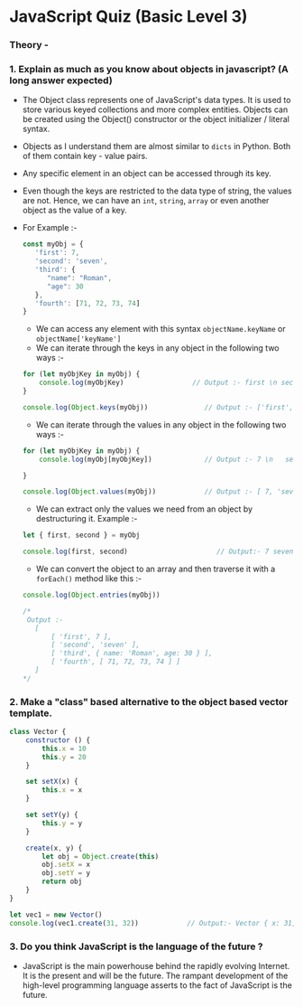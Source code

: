 # JavaScript Quiz (Basic Level 3)


### Theory -

### 1. Explain as much as you know about objects in javascript? (A long answer expected)

* The Object class represents one of JavaScript's data types. It is used to store various keyed collections and more complex entities. Objects can be created using the Object() constructor or the object initializer / literal syntax.
* Objects as I understand them are almost similar to `dicts` in Python. Both of them contain key - value pairs.
* Any specific element in an object can be accessed through its key.
* Even though the keys are restricted to the data type of string, the values are not. Hence, we can have an `int`, `string`, `array` or even another object as the value of a key.

* For Example :-
   ```js
   const myObj = {
      'first': 7,
      'second': 'seven',
      'third': {
         "name": "Roman",
         "age": 30
      },
      'fourth': [71, 72, 73, 74]
   }
   ```
   * We can access any element with this syntax `objectName.keyName` or `objectName['keyName']`
   * We can iterate through the keys in any object in the following two ways :-
   ```js
   for (let myObjKey in myObj) {
       console.log(myObjKey)                 // Output :- first \n second \n third \n fourth
   }
   
   console.log(Object.keys(myObj))              // Output :- ['first', 'second', 'third', 'fourth']
   ```
    * We can iterate through the values in any object in the following two ways :-
   ```js
   for (let myObjKey in myObj) {
       console.log(myObj[myObjKey])             // Output :- 7 \n 	seven \n 	{ name: 'Roman', age: 30 } \n  [ 71, 72, 73, 74 ]
   
   }
   
   console.log(Object.values(myObj))            // Output :- [ 7, 'seven', { name: 'Roman', age: 30 }, [ 71, 72, 73, 74 ] ]
   ```
   * We can extract only the values we need from an object by destructuring it. Example :- 
   ```js
   let { first, second } = myObj
   
   console.log(first, second)                      // Output:- 7 seven
   ```
   * We can convert the object to an array and then traverse it with a `forEach()` method like this :- 
   ```js
   console.log(Object.entries(myObj))
   
   /*
    Output :-
      [
          [ 'first', 7 ],
          [ 'second', 'seven' ],
          [ 'third', { name: 'Roman', age: 30 } ],
          [ 'fourth', [ 71, 72, 73, 74 ] ]
      ]
   */
   ```

### 2. Make a "class" based alternative to the object based vector template.

```js
class Vector {
	constructor () {
		this.x = 10
		this.y = 20
	}

	set setX(x) {
		this.x = x
	}

	set setY(y) {
		this.y = y
	}

	create(x, y) {
		let obj = Object.create(this)
		obj.setX = x
		obj.setY = y
		return obj
	}
}

let vec1 = new Vector()
console.log(vec1.create(31, 32))            // Output:- Vector { x: 31, y: 32 }
```


### 3. Do you think JavaScript is the language of the future ?

* JavaScript is the main powerhouse behind the rapidly evolving Internet. It is the present and will be the future. The rampant development of the high-level programming language asserts to the fact of JavaScript is the future.
